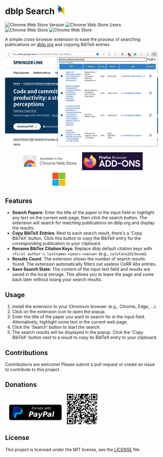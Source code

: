 # dblp Search <img src="store/icons/dblp-128x128.png" width="30">

![Chrome Web Store Version](https://img.shields.io/chrome-web-store/v/onilpcgmnpikffebghpncnnapebndpaj?style=for-the-badge)
![Chrome Web Store Users](https://img.shields.io/chrome-web-store/users/onilpcgmnpikffebghpncnnapebndpaj?style=for-the-badge)
![Chrome Web Store](https://img.shields.io/chrome-web-store/stars/onilpcgmnpikffebghpncnnapebndpaj?style=for-the-badge)
![Chrome Web Store](https://img.shields.io/chrome-web-store/rating-count/onilpcgmnpikffebghpncnnapebndpaj?style=for-the-badge)

A simple cross-browser extension to ease the process of searching publications on [dblp.org](https://dblp.org) and copying BibTeX entries.

<p align="center">
    <img src="store/screenshots/Screenshot-1.png">
</p>

<p align="center">
    <a href="https://chromewebstore.google.com/detail/dblp-search/onilpcgmnpikffebghpncnnapebndpaj?pli=1">
        <img src="store/images/chrome-web-store.png" alt="Avaliable in the Chrome Web Store" width="200">
    </a>
    <a href="https://addons.mozilla.org/addon/dblp-search">
        <img src="store/images/firefox-addons.png" alt="Avaliable as a Firefox Add-on" width="200">
    </a>
    <a href="">
        <img src="store/images/microsoft-store.png" alt="Avaliable in the Microsoft Edge Add-ons Store" width="200">
    </a>
</p>

## Features

- **Search Papers**: Enter the title of the paper in the input field or highlight any text on the current web page, then click the search button. The extension will search for matching publications on dblp.org and display the results.
- **Copy BibTeX Entries**: Next to each search result, there's a 'Copy BibTeX' button. Click this button to copy the BibTeX entry for the corresponding publication to your clipboard.
- **Rename BibTex Citation Keys**: Replace dblp default citation keys with `<first author's lastname>`   `<year>` `<venue>` (e.g.,  `calefato2023esem`).
- **Results Count**: The extension shows the number of search results found. The extension automatically filters out useless CoRR Abs entries.
- **Save Search State**: The content of the input text field and results are saved in the local storage. This allows you to leave the page and come back later without losing your search results.

## Usage

1. Install the extension to your Chromium browser (e.g., Chrome, Edge, ...).
2. Click on the extension icon to open the popup.
3. Enter the title of the paper you want to search for in the input field. Alternatively, highlight some text in the current web page.
4. Click the 'Search' button to start the search.
5. The search results will be displayed in the popup. Click the 'Copy BibTeX' button next to a result to copy its BibTeX entry to your clipboard.

## Contributions

Contributions are welcome! Please submit a pull request or create an issue to contribute to this project.

## Donations

<a href="https://www.paypal.com/donate?hosted_button_id=3BDBMD2HKRUKS"><img src="store/images/paypal-donate-button.png" title="Donate with PayPal" width=200 /></a>
<a href="https://www.paypal.com/donate?hosted_button_id=3BDBMD2HKRUKS"><img src="store/images/paypal-qr-code.png" title="Donate with PayPal" width=100 /></a>


## License

This project is licensed under the MIT license, see the [LICENSE](LICENSE) file.
